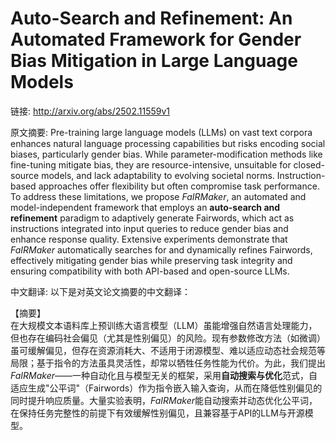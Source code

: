 # Auto-Search and Refinement: An Automated Framework for Gender Bias Mitigation in Large Language Models

链接: http://arxiv.org/abs/2502.11559v1

原文摘要:
Pre-training large language models (LLMs) on vast text corpora enhances
natural language processing capabilities but risks encoding social biases,
particularly gender bias. While parameter-modification methods like fine-tuning
mitigate bias, they are resource-intensive, unsuitable for closed-source
models, and lack adaptability to evolving societal norms. Instruction-based
approaches offer flexibility but often compromise task performance. To address
these limitations, we propose $\textit{FaIRMaker}$, an automated and
model-independent framework that employs an $\textbf{auto-search and
refinement}$ paradigm to adaptively generate Fairwords, which act as
instructions integrated into input queries to reduce gender bias and enhance
response quality. Extensive experiments demonstrate that $\textit{FaIRMaker}$
automatically searches for and dynamically refines Fairwords, effectively
mitigating gender bias while preserving task integrity and ensuring
compatibility with both API-based and open-source LLMs.

中文翻译:
以下是对英文论文摘要的中文翻译：

【摘要】  
在大规模文本语料库上预训练大语言模型（LLM）虽能增强自然语言处理能力，但也存在编码社会偏见（尤其是性别偏见）的风险。现有参数修改方法（如微调）虽可缓解偏见，但存在资源消耗大、不适用于闭源模型、难以适应动态社会规范等局限；基于指令的方法虽具灵活性，却常以牺牲任务性能为代价。为此，我们提出$\textit{FaIRMaker}$——一种自动化且与模型无关的框架，采用$\textbf{自动搜索与优化}$范式，自适应生成"公平词"（Fairwords）作为指令嵌入输入查询，从而在降低性别偏见的同时提升响应质量。大量实验表明，$\textit{FaIRMaker}$能自动搜索并动态优化公平词，在保持任务完整性的前提下有效缓解性别偏见，且兼容基于API的LLM与开源模型。


